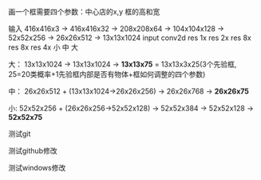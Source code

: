 画一个框需要四个参数：中心店的x,y 框的高和宽

输入 416x416x3 -> 416x416x32 -> 208x208x64 -> 104x104x128 -> 52x52x256 -> 26x26x512 -> 13x13x1024
    input        conv2d        res 1x         res 2x         res 8x        res 8x       res 4x
                                                              小             中          大


大： 13x13x1024 -> 13x13x1024 -> **13x13x75** = 13x13x3x25(3个先验框, 25=20类概率+1先验框内部是否有物体+框如何调整的四个参数)

中： 26x26x512 +  (13x13x1024->26x26x256) -> 26x26x768 -> **26x26x75**

小:  52x52x256       +        (26x26x256->52x52x128) -> 52x52x384 -> 52x52x128 -> **52x52x75** 

测试git

测试github修改

测试windows修改
